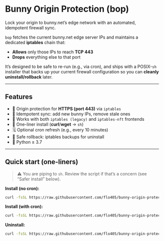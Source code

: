 # Bunny Origin Protection (bop)

Lock your origin to bunny.net’s edge network with an automated, idempotent firewall sync.

`bop` fetches the current bunny.net edge server IPs and maintains a dedicated **iptables** chain that:
- **Allows** only those IPs to reach **TCP 443**
- **Drops** everything else to that port

It’s designed to be safe to re-run (e.g., via cron), and ships with a POSIX-`sh` installer that backs up your current firewall configuration so you can **cleanly uninstall/rollback** later.

---

## Features

- 🔐 Origin protection for **HTTPS (port 443)** via `iptables`
- 🔁 Idempotent sync: add new bunny IPs, remove stale ones
- 🧰 Works with both `iptables (legacy)` and `iptables-nft` frontends
- 🧪 One-liner install (**curl**/**wget** → `sh`)
- 🗓️ Optional cron refresh (e.g., every 10 minutes)
- 🧯 Safe rollback: iptables backups for uninstall
- 🐍 Python ≥ 3.7

---

## Quick start (one-liners)

> ⚠️ You are piping to `sh`. Review the script if that’s a concern (see “Safer install” below).

**Install (no cron):**
```bash
curl -fsSL https://raw.githubusercontent.com/flo405/bunny-origin-protection/refs/heads/main/setup-bop.sh | sudo sh
```
**Install (with cron):**
```bash
curl -fsSL https://raw.githubusercontent.com/flo405/bunny-origin-protection/refs/heads/main/setup-bop.sh | sudo sh -s -- --enable-cron --cron-schedule "*/10 * * * *"
```
**Uninstall:**
```bash
curl -fsSL https://raw.githubusercontent.com/flo405/bunny-origin-protection/refs/heads/main/setup-bop.sh | sudo sh -s -- --uninstall
```
